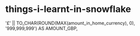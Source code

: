# things-i-learnt-in-snowflake
'£' || TO_CHAR(ROUND(MAX(amount_in_home_currency), 0), '999,999,999') AS AMOUNT_GBP,
